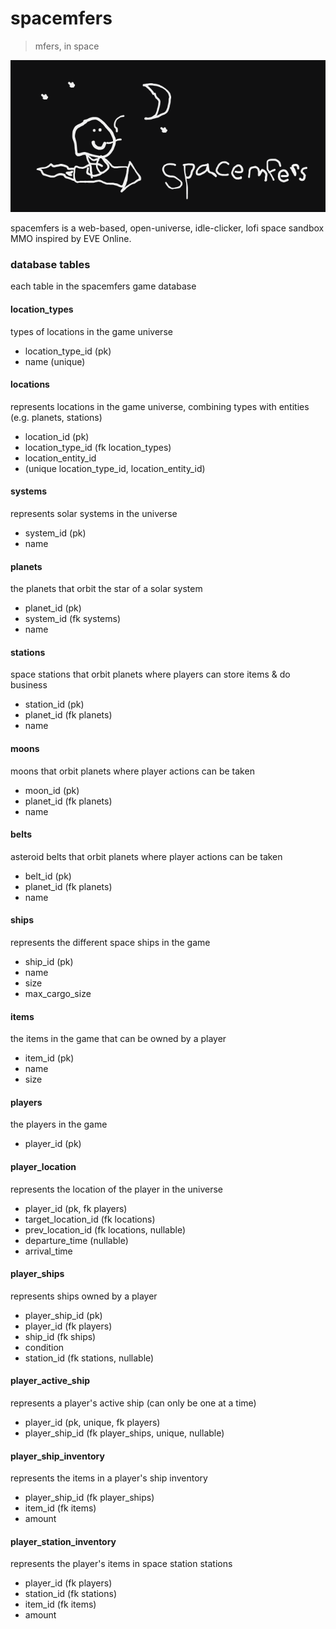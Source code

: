 # spacemfers

> mfers, in space

![spacemfers](spacemfers.png)

spacemfers is a web-based, open-universe, idle-clicker, lofi space sandbox MMO inspired by EVE Online.

### database tables

each table in the spacemfers game database

#### location_types
types of locations in the game universe

- location_type_id (pk)
- name (unique)

#### locations
represents locations in the game universe, combining types with entities (e.g. planets, stations)

- location_id (pk)
- location_type_id (fk location_types)
- location_entity_id
- (unique location_type_id, location_entity_id)

#### systems
represents solar systems in the universe

- system_id (pk)
- name

#### planets
the planets that orbit the star of a solar system

- planet_id (pk)
- system_id (fk systems)
- name

#### stations
space stations that orbit planets where players can store items & do business

- station_id (pk)
- planet_id (fk planets)
- name

#### moons
moons that orbit planets where player actions can be taken

- moon_id (pk)
- planet_id (fk planets)
- name

#### belts
asteroid belts that orbit planets where player actions can be taken

- belt_id (pk)
- planet_id (fk planets)
- name

#### ships
represents the different space ships in the game

- ship_id (pk)
- name
- size
- max_cargo_size

#### items
the items in the game that can be owned by a player

- item_id (pk)
- name
- size

#### players
the players in the game

- player_id (pk)

#### player_location
represents the location of the player in the universe

- player_id (pk, fk players)
- target_location_id (fk locations)
- prev_location_id (fk locations, nullable)
- departure_time (nullable)
- arrival_time

#### player_ships
represents ships owned by a player

- player_ship_id (pk)
- player_id (fk players)
- ship_id (fk ships)
- condition
- station_id (fk stations, nullable)

#### player_active_ship
represents a player's active ship (can only be one at a time)

- player_id (pk, unique, fk players)
- player_ship_id (fk player_ships, unique, nullable)

#### player_ship_inventory
represents the items in a player's ship inventory

- player_ship_id (fk player_ships)
- item_id (fk items)
- amount

#### player_station_inventory
represents the player's items in space station stations

- player_id (fk players)
- station_id (fk stations)
- item_id (fk items)
- amount
